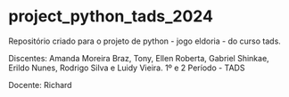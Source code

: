 # project_python_tads_2024
 Repositório criado para o projeto de python - jogo eldoria - do curso tads.

Discentes: Amanda Moreira Braz, Tony, Ellen Roberta, Gabriel Shinkae, Erildo Nunes, Rodrigo Silva e Luidy Vieira.
1º e 2 Período - TADS

Docente: Richard
